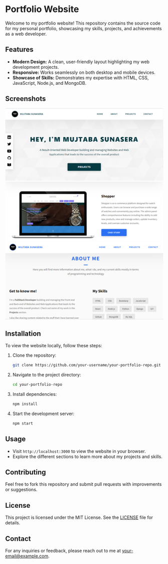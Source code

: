# Portfolio Website

Welcome to my portfolio website! This repository contains the source code for my personal portfolio, showcasing my skills, projects, and achievements as a web developer.

## Features

- **Modern Design:** A clean, user-friendly layout highlighting my web development projects.
- **Responsive:** Works seamlessly on both desktop and mobile devices.
- **Showcase of Skills:** Demonstrates my expertise with HTML, CSS, JavaScript, Node.js, and MongoDB.

## Screenshots

![Homepage](assets/screenshots/home.png)
![Projects Page](assets/screenshots/project.png)
![About Page](assets/screenshots/about.png)

## Installation

To view the website locally, follow these steps:

1. Clone the repository:
   ```bash
   git clone https://github.com/your-username/your-portfolio-repo.git
   ```
2. Navigate to the project directory:
   ```bash
   cd your-portfolio-repo
   ```
3. Install dependencies:
   ```bash
   npm install
   ```
4. Start the development server:
   ```bash
   npm start
   ```

## Usage

- Visit `http://localhost:3000` to view the website in your browser.
- Explore the different sections to learn more about my projects and skills.

## Contributing

Feel free to fork this repository and submit pull requests with improvements or suggestions.

## License

This project is licensed under the MIT License. See the [LICENSE](LICENSE) file for details.

## Contact

For any inquiries or feedback, please reach out to me at [your-email@example.com](mailto:your-email@example.com).
